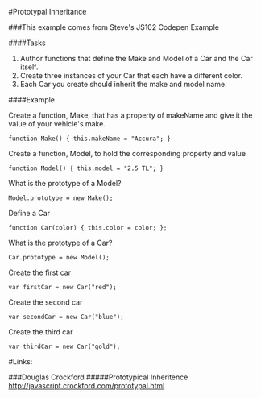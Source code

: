 #Prototypal Inheritance

###This example comes from Steve's JS102 Codepen Example

####Tasks
1. Author functions that define the Make and Model of a Car and the Car itself.
2. Create three instances of your Car that each have a different color.
3. Each Car you create should inherit the make and model name.

####Example

Create a function, Make, that has a property of makeName and give it the value of your vehicle's make.

``function Make() {
  this.makeName = "Accura";
}``

Create a function, Model, to hold the corresponding property and value

``function Model() {
  this.model = "2.5 TL";
}``

What is the prototype of a Model?

``Model.prototype = new Make();``

Define a Car

``function Car(color) {
  this.color = color;
};``

What is the prototype of a Car?

``Car.prototype = new Model();``

Create the first car

``var firstCar = new Car("red");``

Create the second car

``var secondCar = new Car("blue");``

Create the third car

``var thirdCar = new Car("gold");``

#Links:

###Douglas Crockford
#####Prototypical Inheritence
<http://javascript.crockford.com/prototypal.html>

